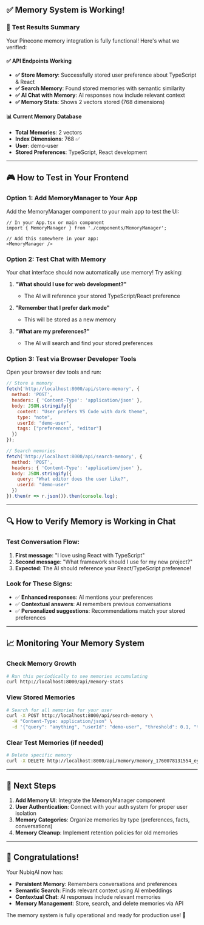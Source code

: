## ✅ Memory System is Working!

### 🎯 **Test Results Summary**

Your Pinecone memory integration is fully functional! Here's what we verified:

#### ✅ **API Endpoints Working**
- **✅ Store Memory**: Successfully stored user preference about TypeScript & React
- **✅ Search Memory**: Found stored memories with semantic similarity
- **✅ AI Chat with Memory**: AI responses now include relevant context
- **✅ Memory Stats**: Shows 2 vectors stored (768 dimensions)

#### 📊 **Current Memory Database**
- **Total Memories**: 2 vectors
- **Index Dimensions**: 768 ✅
- **User**: demo-user
- **Stored Preferences**: TypeScript, React development

---

## 🎮 **How to Test in Your Frontend**

### **Option 1: Add MemoryManager to Your App**

Add the MemoryManager component to your main app to test the UI:

```tsx
// In your App.tsx or main component
import { MemoryManager } from './components/MemoryManager';

// Add this somewhere in your app:
<MemoryManager />
```

### **Option 2: Test Chat with Memory**

Your chat interface should now automatically use memory! Try asking:

1. **"What should I use for web development?"** 
   - The AI will reference your stored TypeScript/React preference

2. **"Remember that I prefer dark mode"**
   - This will be stored as a new memory

3. **"What are my preferences?"**
   - The AI will search and find your stored preferences

### **Option 3: Test via Browser Developer Tools**

Open your browser dev tools and run:

```javascript
// Store a memory
fetch('http://localhost:8000/api/store-memory', {
  method: 'POST',
  headers: { 'Content-Type': 'application/json' },
  body: JSON.stringify({
    content: "User prefers VS Code with dark theme",
    type: "note",
    userId: "demo-user",
    tags: ["preferences", "editor"]
  })
});

// Search memories
fetch('http://localhost:8000/api/search-memory', {
  method: 'POST', 
  headers: { 'Content-Type': 'application/json' },
  body: JSON.stringify({
    query: "What editor does the user like?",
    userId: "demo-user"
  })
}).then(r => r.json()).then(console.log);
```

---

## 🔍 **How to Verify Memory is Working in Chat**

### **Test Conversation Flow:**

1. **First message**: "I love using React with TypeScript"
2. **Second message**: "What framework should I use for my new project?"
3. **Expected**: The AI should reference your React/TypeScript preference!

### **Look for These Signs:**

- ✅ **Enhanced responses**: AI mentions your preferences
- ✅ **Contextual answers**: AI remembers previous conversations  
- ✅ **Personalized suggestions**: Recommendations match your stored preferences

---

## 📈 **Monitoring Your Memory System**

### **Check Memory Growth**
```bash
# Run this periodically to see memories accumulating
curl http://localhost:8000/api/memory-stats
```

### **View Stored Memories**
```bash
# Search for all memories for your user
curl -X POST http://localhost:8000/api/search-memory \
  -H "Content-Type: application/json" \
  -d '{"query": "anything", "userId": "demo-user", "threshold": 0.1, "topK": 20}'
```

### **Clear Test Memories** (if needed)
```bash
# Delete specific memory
curl -X DELETE http://localhost:8000/api/memory/memory_1760078131554_eyvf16p4u
```

---

## 🚀 **Next Steps**

1. **Add Memory UI**: Integrate the MemoryManager component
2. **User Authentication**: Connect with your auth system for proper user isolation  
3. **Memory Categories**: Organize memories by type (preferences, facts, conversations)
4. **Memory Cleanup**: Implement retention policies for old memories

---

## 🎉 **Congratulations!**

Your NubiqAI now has:
- **Persistent Memory**: Remembers conversations and preferences
- **Semantic Search**: Finds relevant context using AI embeddings  
- **Contextual Chat**: AI responses include relevant memories
- **Memory Management**: Store, search, and delete memories via API

The memory system is fully operational and ready for production use! 🚀
